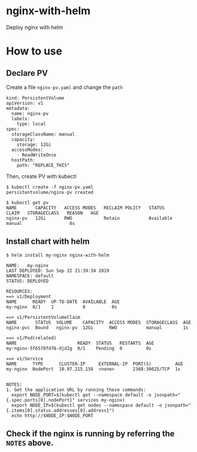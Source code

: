 # nginx-with-helm
Deploy nginx with helm

# How to use 

## Declare PV
Create a file `nginx-pv.yaml` and change the `path`

```
kind: PersistentVolume
apiVersion: v1
metadata:
  name: nginx-pv
  labels:
    type: local
spec:
  storageClassName: manual
  capacity:
    storage: 12Gi
  accessModes:
    - ReadWriteOnce
  hostPath:
    path: "REPLACE_THIS"
```

Then, create PV with kubectl 
```
$ kubectl create -f nginx-pv.yaml 
persistentvolume/nginx-pv created

$ kubectl get pv
NAME       CAPACITY   ACCESS MODES   RECLAIM POLICY   STATUS      CLAIM   STORAGECLASS   REASON   AGE
nginx-pv   12Gi       RWO            Retain           Available           manual                  8s
```

## Install chart with helm 
```
$ helm install my-nginx nginx-with-helm

NAME:   my-nginx
LAST DEPLOYED: Sun Sep 22 21:39:34 2019
NAMESPACE: default
STATUS: DEPLOYED

RESOURCES:
==> v1/Deployment
NAME      READY  UP-TO-DATE  AVAILABLE  AGE
my-nginx  0/1    1           0          0s

==> v1/PersistentVolumeClaim
NAME       STATUS  VOLUME    CAPACITY  ACCESS MODES  STORAGECLASS  AGE
nginx-pvc  Bound   nginx-pv  12Gi      RWO           manual        1s

==> v1/Pod(related)
NAME                       READY  STATUS   RESTARTS  AGE
my-nginx-5f6578fd76-djd2g  0/1    Pending  0         0s

==> v1/Service
NAME      TYPE      CLUSTER-IP     EXTERNAL-IP  PORT(S)         AGE
my-nginx  NodePort  10.97.215.158  <none>       2368:30025/TCP  1s


NOTES:
1. Get the application URL by running these commands:
  export NODE_PORT=$(kubectl get --namespace default -o jsonpath="{.spec.ports[0].nodePort}" services my-nginx)
  export NODE_IP=$(kubectl get nodes --namespace default -o jsonpath="{.items[0].status.addresses[0].address}")
  echo http://$NODE_IP:$NODE_PORT
```

## Check if the nginx is running by referring the `NOTES` above.

